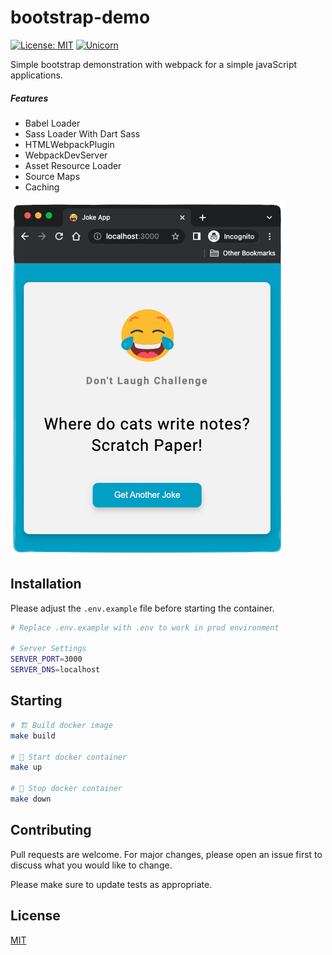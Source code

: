 # bootstrap-demo
[![License: MIT](https://img.shields.io/badge/License-MIT-yellow.svg)](https://github.com/kori2000/telegram-bot/blob/main/LICENSE)
[![Unicorn](https://img.shields.io/badge/nyancat-approved-ff69b4.svg)](https://www.youtube.com/watch?v=QH2-TGUlwu4)

Simple bootstrap demonstration with webpack for a simple javaScript applications.
##### Features

- Babel Loader
- Sass Loader With Dart Sass
- HTMLWebpackPlugin
- WebpackDevServer
- Asset Resource Loader
- Source Maps
- Caching

![Screenshot](https://raw.githubusercontent.com/kori2000/bootstrap-demo/main/screenshot.png)

## Installation

Please adjust the `.env.example` file before starting the container.

```bash
# Replace .env.example with .env to work in prod environment

# Server Settings
SERVER_PORT=3000
SERVER_DNS=localhost
```

## Starting

```bash
# 🏗️ Build docker image
make build

# 🚀 Start docker container
make up

# 🛑 Stop docker container
make down
```

## Contributing
Pull requests are welcome. For major changes, please open an issue first to discuss what you would like to change.

Please make sure to update tests as appropriate.

## License
[MIT](https://choosealicense.com/licenses/mit/)
